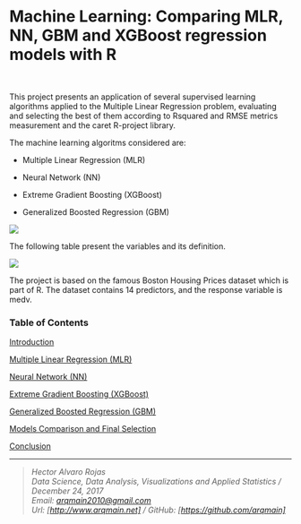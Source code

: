 # Machine Learning: Comparing MLR, NN, GBM and XGBoost regression models with R

<br>


This project presents an application of several supervised learning algorithms applied to the Multiple Linear Regression problem, evaluating and selecting the best of them according to Rsquared and RMSE metrics measurement and the caret R-project library.


The machine learning algoritms considered are:



* Multiple Linear Regression (MLR)

* Neural Network (NN)

* Extreme Gradient Boosting (XGBoost)

* Generalized Boosted Regression (GBM)


![](http://www.arqmain.net/GITHUBE/RProject/MLearning/Project13/house-for-sale-sign-small.jpg)


The following table present the variables and its definition.


![](http://www.arqmain.net/GITHUBE/RProject/MLearning/Project13/Boston_Housing_Variables.png)


The project is based on the famous Boston Housing Prices dataset which is part of R. The dataset contains 14 predictors, and the response variable is medv. 
<br>



### Table of Contents

[ Introduction ]( http://www.arqmain.net/GITHUBE/RProject/MLearning/Project13/INTRODUCTION_MLR-NN-GBM-XGBoost_COMPARE.html)

[ Multiple Linear Regression (MLR) ]( http://www.arqmain.net/GITHUBE/RProject/MLearning/Project13/MLR_MLR-NN-GBM-XGBoost_COMPARE.html)

[ Neural Network (NN) ]( http://www.arqmain.net/GITHUBE/RProject/MLearning/Project13/NN_MLR-NN-GBM-XGBoost_COMPARE.html)

[ Extreme Gradient Boosting (XGBoost) ]( http://www.arqmain.net/GITHUBE/RProject/MLearning/Project13/XGBoost_MLR-NN-GBM-XGBoost_COMPARE.html)

[ Generalized Boosted Regression (GBM) ]( http://www.arqmain.net/GITHUBE/RProject/MLearning/Project13/GBM_MLR-NN-GBM-XGBoost_COMPARE.html)

[ Models Comparison and Final Selection ]( http://www.arqmain.net/GITHUBE/RProject/MLearning/Project13/Models-Comparison_MLR-NN-GBM-XGBoost_COMPARE.html)

[ Conclusion ]( http://www.arqmain.net/GITHUBE/RProject/MLearning/Project13/CONCLUSION_MLR-NN-GBM-XGBoost_COMPARE.html
)

<hr>

><i>Hector Alvaro Rojas<br>
>Data Science, Data Analysis, Visualizations and Applied Statistics / December 24, 2017<br>
>Email: <arqmain2010@gmail.com> <br>
>Url: [http://www.arqmain.net]   /   GitHub: [https://github.com/arqmain]</i>
